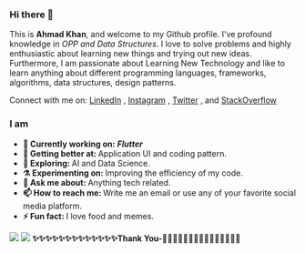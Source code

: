 ### Hi there 👋

This is <b>Ahmad Khan</b>, and welcome to my Github profile. I've profound knowledge in <i>OPP and Data Structures</i>. I love to solve problems and highly enthusiastic about learning new things and trying out new ideas. Furthermore, I am passionate about Learning New Technology and like to learn anything about different programming languages, frameworks, algorithms, data structures, design patterns.

Connect with me on:
[LinkedIn](https://www.linkedin.com/in/rmahmadkhan/)
, [Instagram](https://instagram.com/rmahmadkhan)
, [Twitter](https://twitter.com/rmahmadkhan)
, and [StackOverflow](https://stackoverflow.com/users/10482516/ahmad-khan)


### I am
<ul>
<li>
     <b>🔭 Currently working on:</b>  <b><i>Flutter</i></b>
   </li>
  <li>
     <b>🌱 Getting better at:  </b>  Application UI and coding pattern.
   </li>
  <li>
     <b>🤔 Exploring: </b> AI and Data Science.
   </li>
   <li>
      <b>⚗️ Experimenting on: </b> Improving the efficiency of my code.
   </li>
   <li>
     <b>💬 Ask me about: </b> Anything tech related.
   </li>
  
   <li>
     <b>📫 How to reach me: </b> Write me an email or use any of your favorite social media platform.
   </li>
   
   <li>
     <b>⚡ Fun fact:  </b> I love food and memes.
   </li>
 
  
</ul>

<img src="https://github-readme-stats.vercel.app/api?username=rmahmadkhan&show_icons=true&include_all_commits=true">
<img src="https://github-readme-stats.vercel.app/api/top-langs/?username=rmahmadkhan&layout=compact" />
<b>✨✨✨✨✨✨✨✨✨✨✨✨✨Thank You-🙏🏼✨✨✨✨✨✨✨✨✨✨✨✨✨</b>
<!--
<img align='right' src="https://komarev.com/ghpvc/?username=rmahmadkhan" alt="rmahmadkhan" />


**rmahmadkhan/rmahmadkhan** is a ✨ _special_ ✨ repository because its `README.md` (this file) appears on your GitHub profile.

Here are some ideas to get you started:

- 🔭 I’m currently working on ...
- 🌱 I’m currently learning ...
- 👯 I’m looking to collaborate on ...
- 🤔 I’m looking for help with ...
- 💬 Ask me about ...
- 📫 How to reach me: ...
- 😄 Pronouns: ...
- ⚡ Fun fact: ...
-->

